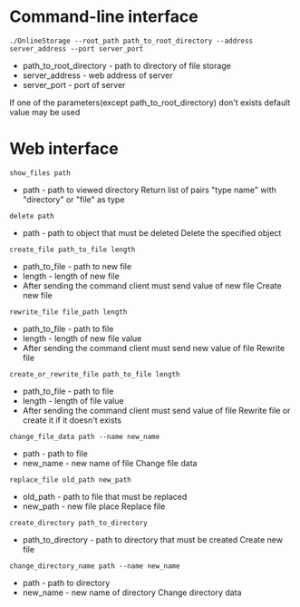 # Command-line interface
```
./OnlineStorage --root_path path_to_root_directory --address server_address --port server_port
```
* path_to_root_directory - path to directory of file storage
* server_address - web address of server
* server_port - port of server

If one of the parameters(except path_to_root_directory) don't exists default value may be used

# Web interface
```
show_files path
```
* path - path to viewed directory
Return list of pairs "type name" with "directory" or "file" as type


```
delete path
```
* path - path to object that must be deleted
Delete the specified object

```
create_file path_to_file length
```
* path_to_file - path to new file
* length - length of new file
* After sending the command client must send value of new file
Create new file

```
rewrite_file file_path length
```
* path_to_file - path to file
* length - length of new file value
* After sending the command client must send new value of file
Rewrite file


```
create_or_rewrite_file path_to_file length
```
* path_to_file - path to file
* length - length of file value
* After sending the command client must send value of file
  Rewrite file or create it if it doesn't exists


```
change_file_data path --name new_name
```
* path - path to file
* new_name - new name of file
Change file data


```
replace_file old_path new_path
```
* old_path - path to file that must be replaced
* new_path - new file place
Replace file

```
create_directory path_to_directory
```
* path_to_directory - path to directory that must be created
Create new file

```
change_directory_name path --name new_name
```
* path - path to directory
* new_name - new name of directory
Change directory data
